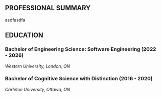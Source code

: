 <!---
# 🌼🐿️
-->
## PROFESSIONAL SUMMARY
asdfasdfa
## EDUCATION
### Bachelor of Engineering Science: Software Engineering (2022 - 2026)
*Western University, London, ON*

### Bachelor of Cognitive Science with Distinction (2016 - 2020)
*Carleton University, Ottawa, ON*
